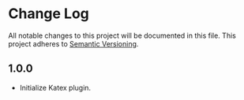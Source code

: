 # Change Log

All notable changes to this project will be documented in this file.
This project adheres to [Semantic Versioning](http://semver.org/).

## 1.0.0
- Initialize Katex plugin.
